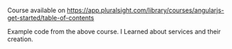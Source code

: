 Course available on https://app.pluralsight.com/library/courses/angularjs-get-started/table-of-contents

Example code from the above course. I Learned about services and their creation.
